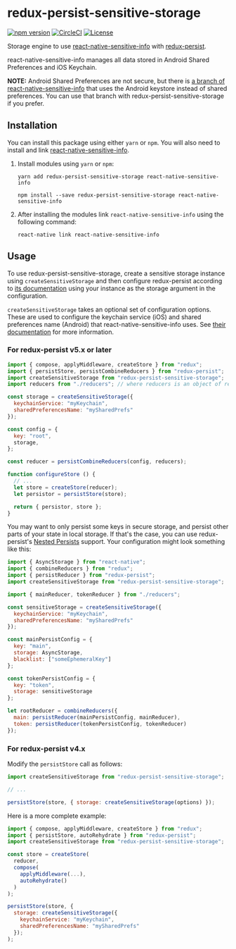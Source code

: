 # redux-persist-sensitive-storage

[![npm version](https://badge.fury.io/js/redux-persist-sensitive-storage.svg)](https://www.npmjs.com/package/redux-persist-sensitive-storage)
[![CircleCI](https://circleci.com/gh/CodingZeal/redux-persist-sensitive-storage.svg?style=shield)](https://circleci.com/gh/CodingZeal/redux-persist-sensitive-storage)
[![License](https://img.shields.io/badge/license-MIT-blue.svg)](https://opensource.org/licenses/MIT)

Storage engine to use [react-native-sensitive-info](https://github.com/mCodex/react-native-sensitive-info) with [redux-persist](https://github.com/rt2zz/redux-persist).

react-native-sensitive-info manages all data stored in Android Shared Preferences and iOS Keychain.

**NOTE:** Android Shared Preferences are not secure, but there is [a branch of react-native-sensitive-info](https://github.com/mCodex/react-native-sensitive-info/tree/keystore) that uses the Android keystore instead of shared preferences.  You can use that branch with redux-persist-sensitive-storage if you prefer.

## Installation

You can install this package using either `yarn` or `npm`.  You will also need to install and link [react-native-sensitive-info](https://github.com/mCodex/react-native-sensitive-info).

1. Install modules using `yarn` or `npm`:

    `yarn add redux-persist-sensitive-storage react-native-sensitive-info`
  
    `npm install --save redux-persist-sensitive-storage react-native-sensitive-info`

1. After installing the modules link `react-native-sensitive-info` using the following command:

    `react-native link react-native-sensitive-info`

## Usage

To use redux-persist-sensitive-storage, create a sensitive storage instance using `createSensitiveStorage` and then
configure redux-persist according to [its documentation](https://github.com/rt2zz/redux-persist#redux-persist) using your instance as the storage argument in the configuration.

`createSensitiveStorage` takes an optional set of configuration options. These are used to configure the keychain service (iOS) and shared preferences name (Android) that react-native-sensitive-info uses.  See [their documentation](https://github.com/mCodex/react-native-sensitive-info#methods) for more information.

### For redux-persist v5.x or later

```js
import { compose, applyMiddleware, createStore } from "redux";
import { persistStore, persistCombineReducers } from "redux-persist";
import createSensitiveStorage from "redux-persist-sensitive-storage";
import reducers from "./reducers"; // where reducers is an object of reducers

const storage = createSensitiveStorage({
  keychainService: "myKeychain",
  sharedPreferencesName: "mySharedPrefs"
});

const config = {
  key: "root",
  storage,
};

const reducer = persistCombineReducers(config, reducers);

function configureStore () {
  // ...
  let store = createStore(reducer);
  let persistor = persistStore(store);

  return { persistor, store };
}
```

You may want to only persist some keys in secure storage, and persist other parts of your state in local storage. If that's the case, you can use redux-persist's [Nested Persists](https://github.com/rt2zz/redux-persist#nested-persists) support.  Your configuration might look something like this:

```js
import { AsyncStorage } from "react-native";
import { combineReducers } from "redux";
import { persistReducer } from "redux-persist";
import createSensitiveStorage from "redux-persist-sensitive-storage";

import { mainReducer, tokenReducer } from "./reducers";

const sensitiveStorage = createSensitiveStorage({
  keychainService: "myKeychain",
  sharedPreferencesName: "mySharedPrefs"
});

const mainPersistConfig = {
  key: "main",
  storage: AsyncStorage,
  blacklist: ["someEphemeralKey"]
};

const tokenPersistConfig = {
  key: "token",
  storage: sensitiveStorage
};

let rootReducer = combineReducers({
  main: persistReducer(mainPersistConfig, mainReducer),
  token: persistReducer(tokenPersistConfig, tokenReducer)
});
```

### For redux-persist v4.x

Modify the `persistStore` call as follows:

```js
import createSensitiveStorage from "redux-persist-sensitive-storage";

// ...

persistStore(store, { storage: createSensitiveStorage(options) });
```

Here is a more complete example:

```js
import { compose, applyMiddleware, createStore } from "redux";
import { persistStore, autoRehydrate } from "redux-persist";
import createSensitiveStorage from "redux-persist-sensitive-storage";

const store = createStore(
  reducer,
  compose(
    applyMiddleware(...),
    autoRehydrate()
  )
);

persistStore(store, {
  storage: createSensitiveStorage({
    keychainService: "myKeychain",
    sharedPreferencesName: "mySharedPrefs"
  });
);
```
